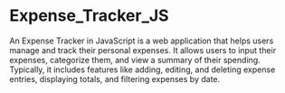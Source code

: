 # Expense_Tracker_JS
An Expense Tracker in JavaScript is a web application that helps users manage and track their personal expenses. It allows users to input their  expenses, categorize them, and view a summary of their spending. Typically, it includes features like adding, editing, and deleting expense entries, displaying totals, and filtering expenses by date. 
